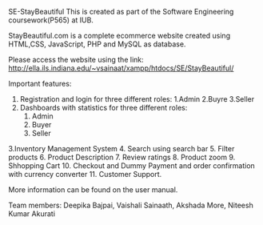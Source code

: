  SE-StayBeautiful
 This is created as part of the Software Engineering coursework(P565) at IUB.
 
 StayBeautiful.com is a complete ecommerce website created using HTML,CSS, JavaScript, PHP and MySQL as database.

 Please access the website using the link:
 http://ella.ils.indiana.edu/~vsainaat/xampp/htdocs/SE/StayBeautiful/
 
  
 Important features:
 1. Registration and login for three different roles:
    1.Admin
    2.Buyre
    3.Seller
 2. Dashboards with statistics for three different roles:
     1. Admin
     2. Buyer
     3. Seller
    
 3.Inventory Management System
 4. Search using search bar
 5. Filter products
 6. Product Description
 7. Review ratings
 8. Product zoom
 9. Shhopping Cart 
 10. Checkout and Dummy Payment and order confirmation with currency converter
 11. Customer Support.
 
 More information can be found on the user manual.

 Team members:
 Deepika Bajpai,
 Vaishali Sainaath,
 Akshada More,
 Niteesh Kumar Akurati
